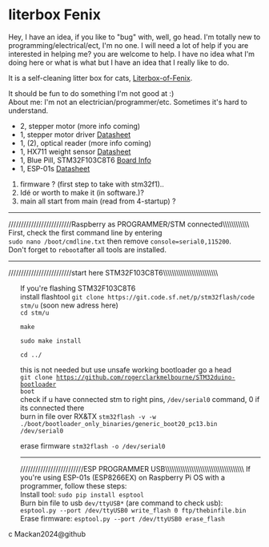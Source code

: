 <!DOCTYPE html>
<html lang="en">
<head>
    <meta charset="UTF-8">
    <meta name="viewport" content="width=device-width, initial-scale=1.0">
</head>
<body>

<h1>literbox Fenix</h1>

<p> Hey, I have an idea, if you like to "bug" with, well, go head.
    I'm totally new to programming/electrical/ect, I'm no one.
    I will need a lot of help if you are interested in helping me? you are welcome to help.
    I have no idea what I'm doing here or what is what but I have an idea that I really like to do.

<p>It is a self-cleaning litter box for cats, <a href="https://github.com/Mackan2023/Literbox-of-Fenix/doc/">Literbox-of-Fenix</a>.</p>

<p>It should be fun to do something I'm not good at :)<br>
About me: I'm not an electrician/programmer/etc. Sometimes it's hard to understand.</p>
<ul>
    <li>2, stepper motor (more info coming)</li>
    <li>1, stepper motor driver 
<a href="https://www.pololu.com/file/0J450/a4988_DMOS_microstepping_driver_with_translator.pdf">Datasheet</a></li>
    <li>1, (2), optical reader (more info coming)</li>
    <li>1, HX711 weight sensor 
<a href="https://cdn.sparkfun.com/datasheets/Sensors/ForceFlex/hx711_english.pdf">Datasheet</a></li>
    <li>1, Blue Pill, STM32F103C8T6 
<a href="https://stm32-base.org/boards/STM32F103C8T6-Blue-Pill.html">Board Info</a></li>
    <li>1, ESP-01s 
<a href="https://www.espressif.com/sites/default/files/documentation/0a-esp8266ex_datasheet_en.pdf">Datasheet</a></li>
</ul>
<ol>
    <li>firmware ? (first step to take with stm32f1)..</li>
    <li>Idé or worth to make it (in software.)?</li>
    <li>main all start from main (read from 4-startup) ?</li>
</ol>
<hr>
/////////////////////////Raspberry as PROGRAMMER/STM connected\\\\\\\\\\\\<br>
First, check the first command line by entering<br>
<code>sudo nano /boot/cmdline.txt</code> then remove <code>console=serial0,115200</code>.<br>
Don't forget to <code>reboot</code>after all tools are installed.
<hr>
/////////////////////////start here STM32F103C8T6\\\\\\\\\\\\\\\\\\\\\\\\\<br>
<ul>
If you're flashing STM32F103C8T6<br>
install flashtool <code>git clone https://git.code.sf.net/p/stm32flash/code stm/u</code> (soon new adress here)<br>
<code>cd stm/u<br>
make<br>
sudo make install<br>
cd ../</code><br>

this is not needed but use unsafe working bootloader go a head<br>
<code>git clone https://github.com/rogerclarkmelbourne/STM32duino-bootloader boot</code><br>
check if u have connected stm to right pins, <code>/dev/serial0</code> command, 0 if its connected there<br>
burn in file over RX&TX <code>stm32flash -v -w ./boot/bootloader_only_binaries/generic_boot20_pc13.bin /dev/serial0</code>

erase firmware <code>stm32flash -o /dev/serial0</code>
<hr>
/////////////////////////ESP PROGRAMMER USB\\\\\\\\\\\\\\\\\\\\\\\\\\\\\\\\\\\\
If you're using ESP-01s (ESP8266EX) on Raspberry Pi OS with a programmer, follow these steps:<br>
Install tool: <code>sudo pip install esptool</code><br>
Burn bin file to usb <code>dev/ttyUSB*</code> (are command to check usb):<br>
<code>esptool.py --port /dev/ttyUSB0 write_flash 0 ftp/thebinfile.bin</code><br>
Erase firmware: <code>esptool.py --port /dev/ttyUSB0 erase_flash</code></p>
</ul>

</body>
</html>
c Mackan2024@github

